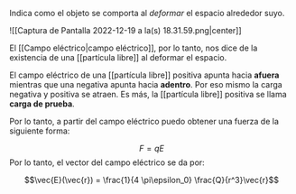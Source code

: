 Indica como el objeto se comporta al *deformar* el espacio alrededor suyo. 

![[Captura de Pantalla 2022-12-19 a la(s) 18.31.59.png|center]]

El [[Campo eléctrico|campo eléctrico]], por lo tanto, nos dice de la existencia de una [[partícula libre]] al deformar el espacio. 

El campo eléctrico de una [[partícula libre]]  positiva apunta hacia **afuera** mientras que una negativa apunta hacia **adentro**. Por eso mismo la carga negativa y positiva se atraen. Es más, la [[partícula libre]] positiva se llama **carga de prueba**. 

Por lo tanto, a partir del campo eléctrico puedo obtener una fuerza de la siguiente forma: 

$$ F = qE $$ 
Por lo tanto, el vector del campo eléctrico se da por: 

$$\vec{E}(\vec{r}) = \frac{1}{4 \pi\epsilon_0} \frac{Q}{r^3}\vec{r}$$ 